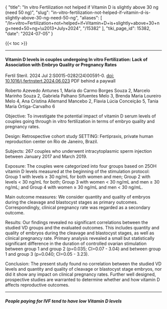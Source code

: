 {
  "title": "In vitro Fertilization not helped if Vitamin D is slightly above 30 ng (need 50 ng)",
  "slug": "in-vitro-fertilization-not-helped-if-vitamin-d-is-slightly-above-30-ng-need-50-ng",
  "aliases": [
    "/In+vitro+Fertilization+not+helped+if+Vitamin+D+is+slightly+above+30+ng+need+50+ng+\u2013+July+2024",
    "/15382"
  ],
  "tiki_page_id": 15382,
  "date": "2024-07-05"
}

{{< toc >}}

---

#### Vitamin D levels in couples undergoing In vitro Fertilization: Lack of Association with Embryo Quality or Pregnancy Rates

Fertil Steril. 2024 Jul 2:S0015-0282(24)00591-0. [doi: 10.1016/j.fertnstert.2024.06.023](https://doi.org/10.1016/j.fertnstert.2024.06.023) PDF behind a paywall

Roberto Azevedo Antunes 1, Maria do Carmo Borges Souza 2, Marcelo Marinho Souza 2, Gabriela Palhano Sifuentes Melo 3, Brenda Maria Loureiro Melo 4, Ana Cristina Allemand Mancebo 2, Flavia Lúcia Conceição 5, Tania Maria Ortiga-Carvalho 6

Objective: To investigate the potential impact of vitamin D serum levels of couples going through in vitro fertilization in terms of embryo quality and pregnancy rates.

Design: Retrospective cohort study SETTING: Fertipraxis, private human reproduction center on Rio de Janeiro, Brazil.

Subjects: 267 couples who underwent intracytoplasmic sperm injection between January 2017 and March 2019.

Exposure: The couples were categorized into four groups based on 25OH vitamin D levels measured at the beginning of the stimulation protocol: Group 1 with levels ≥ 30 ng/mL for both women and men; Group 2 with levels < 30 ng/mL for both; Group 3 with women < 30 ng/mL and men ≥ 30 ng/mL; and Group 4 with women ≥ 30 ng/mL and men < 30 ng/mL.

Main outcome measures: We consider quantity and quality of embryos during the cleavage and blastocyst stages as primary outcomes. Correspondingly, clinical pregnancy rate was regarded as a secondary outcome.

Results: Our findings revealed no significant correlations between the studied VD groups and the evaluated outcomes. This includes quantity and quality of embryos during the cleavage and blastocyst stages, as well as clinical pregnancy rate. Primary analysis revealed a small but statistically significant difference in the duration of controlled ovarian stimulation between group 1 and group 2 (p=0.035; CI=0.07 - 3.04) and between group 1 and group 3 (p=0.040; CI=0.05 - 3.23).

Conclusion: The present study found no correlation between the studied VD levels and quantity and quality of cleavage or blastocyst stage embryos, nor did it show any impact on clinical pregnancy rates. Further well designed, prospective studies are warranted to determine whether and how vitamin D affects reproductive outcomes.

---

##### People paying for IVF tend to have low Vitamin D levels
